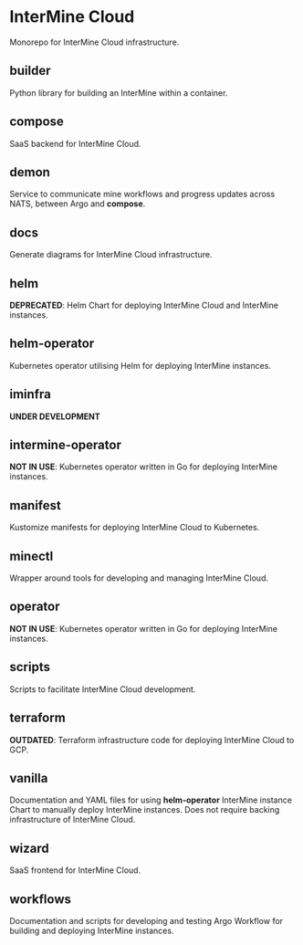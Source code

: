 # InterMine Cloud

Monorepo for InterMine Cloud infrastructure.

## builder

Python library for building an InterMine within a container.

## compose

SaaS backend for InterMine Cloud.

## demon

Service to communicate mine workflows and progress updates across NATS, between Argo and **compose**.

## docs

Generate diagrams for InterMine Cloud infrastructure.

## helm

**DEPRECATED**: Helm Chart for deploying InterMine Cloud and InterMine instances.

## helm-operator

Kubernetes operator utilising Helm for deploying InterMine instances.

## iminfra

**UNDER DEVELOPMENT**

## intermine-operator

**NOT IN USE**: Kubernetes operator written in Go for deploying InterMine instances.

## manifest

Kustomize manifests for deploying InterMine Cloud to Kubernetes.

## minectl

Wrapper around tools for developing and managing InterMine Cloud.

## operator

**NOT IN USE**: Kubernetes operator written in Go for deploying InterMine instances.

## scripts

Scripts to facilitate InterMine Cloud development.

## terraform

**OUTDATED**: Terraform infrastructure code for deploying InterMine Cloud to GCP.

## vanilla

Documentation and YAML files for using **helm-operator** InterMine instance Chart to manually deploy InterMine instances. Does not require backing infrastructure of InterMine Cloud.

## wizard

SaaS frontend for InterMine Cloud.

## workflows

Documentation and scripts for developing and testing Argo Workflow for building and deploying InterMine instances.
